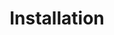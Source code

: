 ---
title: "Installation"
linkTitle: "Installation"
weight: 15
simple_list: false
type: docs
draft: false
description: "Procedures to install Viam on supported boards and operating systems."
#Maintainer: Mike A.
---